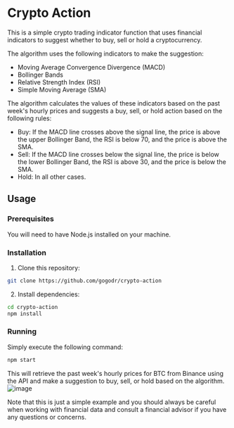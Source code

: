 # Crypto Action
This is a simple crypto trading indicator function that uses financial indicators to suggest whether to buy, sell or hold a cryptocurrency.

The algorithm uses the following indicators to make the suggestion:

- Moving Average Convergence Divergence (MACD)
- Bollinger Bands
- Relative Strength Index (RSI)
- Simple Moving Average (SMA)

The algorithm calculates the values of these indicators based on the past week's hourly prices and suggests a buy, sell, or hold action based on the following rules:

- Buy: If the MACD line crosses above the signal line, the price is above the upper Bollinger Band, the RSI is below 70, and the price is above the SMA.
- Sell: If the MACD line crosses below the signal line, the price is below the lower Bollinger Band, the RSI is above 30, and the price is below the SMA.
- Hold: In all other cases.

## Usage
### Prerequisites
You will need to have Node.js installed on your machine.

### Installation
1. Clone this repository:
```bash
git clone https://github.com/gogodr/crypto-action
```
2. Install dependencies:
```bash
cd crypto-action
npm install
```
### Running
Simply execute the following command:

```bash
npm start
```
This will retrieve the past week's hourly prices for BTC from Binance using the API and make a suggestion to buy, sell, or hold based on the algorithm.
![image](https://user-images.githubusercontent.com/2740936/226249471-0042993c-e349-49c8-8977-96adae96f730.png)


Note that this is just a simple example and you should always be careful when working with financial data and consult a financial advisor if you have any questions or concerns.
